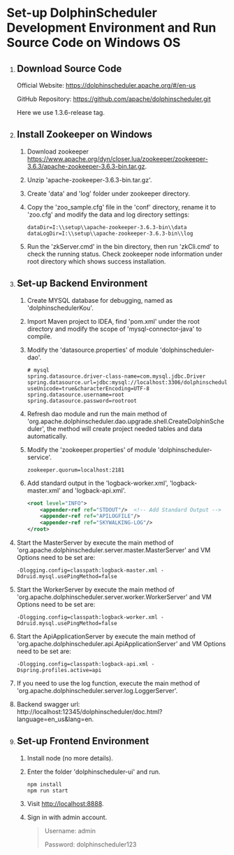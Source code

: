 # Set-up DolphinScheduler Development Environment and Run Source Code on Windows OS

1. ## Download Source Code

   Official Website: https://dolphinscheduler.apache.org/#/en-us

   GitHub Repository: https://github.com/apache/dolphinscheduler.git

   Here we use 1.3.6-release tag.

2. ## Install Zookeeper on Windows

   1. Download zookeeper https://www.apache.org/dyn/closer.lua/zookeeper/zookeeper-3.6.3/apache-zookeeper-3.6.3-bin.tar.gz.

   2. Unzip 'apache-zookeeper-3.6.3-bin.tar.gz'.

   3. Create 'data' and 'log' folder under zookeeper directory.

   4. Copy the 'zoo_sample.cfg' file in the 'conf' directory, rename it to 'zoo.cfg' and modify the data and log directory settings:

      ```properties
      dataDir=I:\\setup\\apache-zookeeper-3.6.3-bin\\data
      dataLogDir=I:\\setup\\apache-zookeeper-3.6.3-bin\\log
      ```

   5. Run the 'zkServer.cmd' in the bin directory, then run 'zkCli.cmd' to check the running status. Check zookeeper node information under root directory which shows success installation.

3. ## Set-up Backend Environment

   1. Create MYSQL database for debugging, named as 'dolphinschedulerKou'.

   2. Import Maven project to IDEA, find 'pom.xml' under the root directory and modify the scope of 'mysql-connector-java' to compile.

   3. Modify the 'datasource.properties' of module 'dolphinscheduler-dao'.

      ```properties
      # mysql
      spring.datasource.driver-class-name=com.mysql.jdbc.Driver
      spring.datasource.url=jdbc:mysql://localhost:3306/dolphinschedulerTest?useUnicode=true&characterEncoding=UTF-8
      spring.datasource.username=root
      spring.datasource.password=rootroot
      ```

   4. Refresh dao module and run the main method of 'org.apache.dolphinscheduler.dao.upgrade.shell.CreateDolphinScheduler', the method will create project needed tables and data automatically.

   5. Modify the 'zookeeper.properties' of module 'dolphinscheduler-service'.

      ```properties
      zookeeper.quorum=localhost:2181
      ```

   6. Add standard output in the 'logback-worker.xml', 'logback-master.xml' and 'logback-api.xml'.

      ```xml
      <root level="INFO">
          <appender-ref ref="STDOUT"/>  <!-- Add Standard Output -->
          <appender-ref ref="APILOGFILE"/>
          <appender-ref ref="SKYWALKING-LOG"/>
      </root>
      ```

4. Start the MasterServer by execute the main method of 'org.apache.dolphinscheduler.server.master.MasterServer' and VM Options need to be set are:

   ```
   -Dlogging.config=classpath:logback-master.xml -Ddruid.mysql.usePingMethod=false
   ```

5. Start the WorkerServer by execute the main method of 'org.apache.dolphinscheduler.server.worker.WorkerServer' and VM Options need to be set are:

   ```
   -Dlogging.config=classpath:logback-worker.xml -Ddruid.mysql.usePingMethod=false
   ```

6. Start the ApiApplicationServer by execute the main method of 'org.apache.dolphinscheduler.api.ApiApplicationServer' and VM Options need to be set are:

   ```
   -Dlogging.config=classpath:logback-api.xml -Dspring.profiles.active=api
   ```

7. If you need to use the log function, execute the main method of 'org.apache.dolphinscheduler.server.log.LoggerServer'.

8. Backend swagger url: http://localhost:12345/dolphinscheduler/doc.html?language=en_us&lang=en.

9. ## Set-up Frontend Environment

   1. Install node (no more details).

   2. Enter the folder 'dolphinscheduler-ui' and run.

      ```shell
      npm install
      npm run start
      ```

   3. Visit [http://localhost:8888](http://localhost:8888/).

   4. Sign in with admin account.

      > Username: admin
      >
      > Password: dolphinscheduler123
